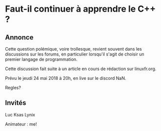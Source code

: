 
# Faut-il continuer à apprendre le C++ ?


## Annonce

Cette question polémique, voire trollesque, revient souvent dans les discussions sur les forums, en particulier lorsqu'il 
s'agit de choisir un premier langage de programmation.

Cette discussion fait suite à un article en cours de rédaction sur linuxfr.org. 

Prévu le jeudi 24 mai 2018 à 20h, en live sur le discord NaN.

Regles?

## Invités

Luc
Ksas
Lynix

Animateur : me!

